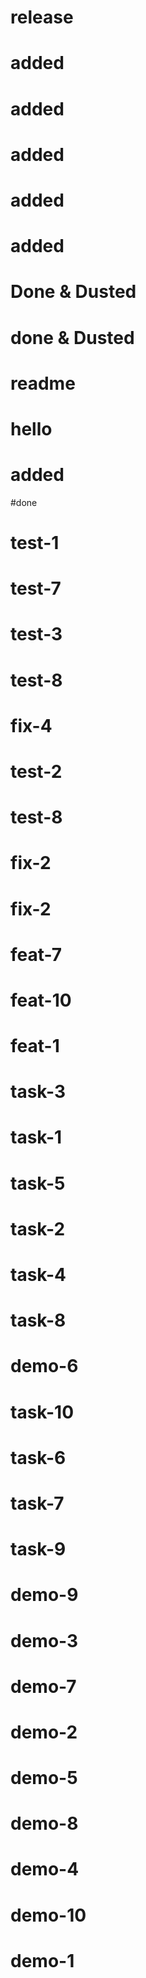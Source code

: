 # release

# added

# added

# added

# added

# added

# Done & Dusted

# done & Dusted

# readme

# hello

# added

#done

# test-1

# test-7

# test-3

# test-8

# fix-4

# test-2

# test-8

# fix-2

# fix-2

# feat-7

# feat-10

# feat-1

# task-3

# task-1

# task-5

# task-2

# task-4

# task-8

# demo-6

# task-10

# task-6

# task-7

# task-9

# demo-9

# demo-3

# demo-7

# demo-2

# demo-5

# demo-8

# demo-4

# demo-10

# demo-1